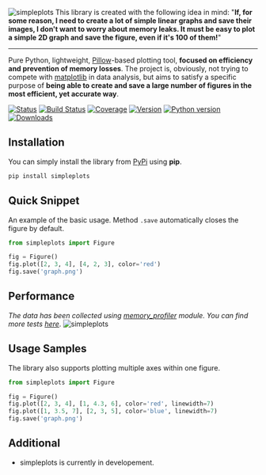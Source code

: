 ![simpleplots](https://raw.githubusercontent.com/a-maliarov/simpleplots/main/ext/logo.png)
This library is created with the following idea in mind: "**If, for some reason, I need to create a lot of simple linear graphs and save their images, I don't want to worry about memory leaks. It must be easy to plot a simple 2D graph and save the figure, even if it's 100 of them!**"

---
Pure Python, lightweight, [Pillow](https://github.com/python-pillow/Pillow)-based plotting tool, **focused on efficiency and prevention of memory losses**. The project is, obviously, not trying to compete with [matplotlib](https://github.com/matplotlib/matplotlib) in data analysis, but aims to satisfy a specific purpose of **being able to create and save a large number of figures in the most efficient, yet accurate way**.

[![Status](https://img.shields.io/pypi/status/simpleplots)](https://pypi.org/project/simpleplots/)
[![Build Status](https://img.shields.io/circleci/build/github/a-maliarov/simpleplots)](https://app.circleci.com/pipelines/github/a-maliarov/simpleplots)
[![Coverage](https://img.shields.io/codecov/c/gh/a-maliarov/simpleplots?label=coverage)](https://codecov.io/gh/a-maliarov/simpleplots)
[![Version](https://img.shields.io/pypi/v/simpleplots?color=informational)](https://pypi.org/project/simpleplots/)
[![Python version](https://img.shields.io/badge/python-3.7%2B-informational)](https://pypi.org/project/simpleplots/)
[![Downloads](https://img.shields.io/pypi/dm/simpleplots?color=success)](https://pypi.org/project/simpleplots/)

## Installation
You can simply install the library from [PyPi](https://pypi.org/project/simpleplots/) using **pip**.
```bash
pip install simpleplots
```

## Quick Snippet
An example of the basic usage. Method `.save` automatically closes the figure by default.
```python
from simpleplots import Figure

fig = Figure()
fig.plot([2, 3, 4], [4, 2, 3], color='red')
fig.save('graph.png')
```

## Performance
*The data has been collected using [memory_profiler](https://github.com/pythonprofilers/memory_profiler) module. You can find more tests [here](https://github.com/a-maliarov/simpleplots/tree/main/comparizon)*.
![simpleplots](https://github.com/a-maliarov/simpleplots/blob/main/comparizon/200_points_1_axes/200_points_results.png?raw=true)

## Usage Samples
The library also supports plotting multiple axes within one figure.
```python
from simpleplots import Figure

fig = Figure()
fig.plot([2, 3, 4], [1, 4.3, 6], color='red', linewidth=7)
fig.plot([1, 3.5, 7], [2, 3, 5], color='blue', linewidth=7)
fig.save('graph.png')
```

## Additional
+ simpleplots is currently in developement.
